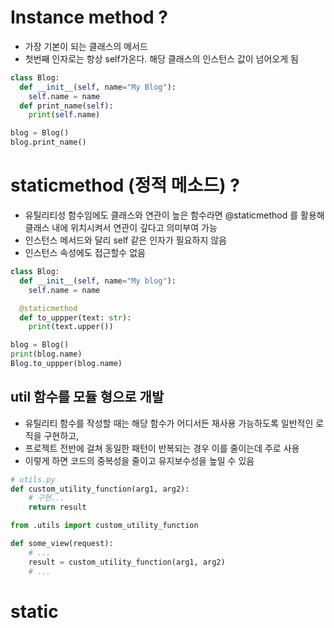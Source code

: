 # Instance method ?
- 가장 기본이 되는 클래스의 메서드
- 첫번째 인자로는 항상 self가온다. 해당 클래스의 인스턴스 값이 넘어오게 됨
```python
class Blog:
  def __init__(self, name="My Blog"):
    self.name = name
  def print_name(self):
    print(self.name)

blog = Blog()
blog.print_name()
```

# staticmethod (정적 메소드) ? 
- 유틸리티성 함수임에도 클래스와 연관이 높은 함수라면 @staticmethod 를 활용해 클래스 내에 위치시켜서 연관이 깊다고 의미부여 가능
- 인스턴스 메서드와 달리 self 같은 인자가 필요하지 않음
- 인스턴스 속성에도 접근할수 없음
```python
class Blog:
  def __init__(self, name="My blog"):
    self.name = name

  @staticmethod
  def to_uppper(text: str):
    print(text.upper())

blog = Blog()
print(blog.name)
Blog.to_uppper(blog.name)
```

## util 함수를 모듈 형으로 개발
- 유틸리티 함수를 작성할 때는 해당 함수가 어디서든 재사용 가능하도록 일반적인 로직을 구현하고,
- 프로젝트 전반에 걸쳐 동일한 패턴이 반복되는 경우 이를 줄이는데 주로 사용
- 이렇게 하면 코드의 중복성을 줄이고 유지보수성을 높일 수 있음
```python
# utils.py
def custom_utility_function(arg1, arg2):
    # 구현...
    return result
```
```python
from .utils import custom_utility_function

def some_view(request):
    # ...
    result = custom_utility_function(arg1, arg2)
    # ...
```

# static 
